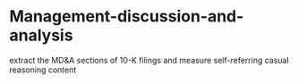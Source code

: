 # Management-discussion-and-analysis
extract the MD&amp;A sections of 10-K filings and measure self-referring casual reasoning content

